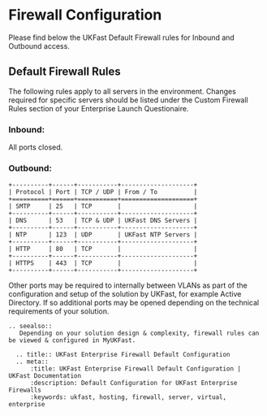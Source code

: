 # Firewall Configuration

Please find below the UKFast Default Firewall rules for Inbound and Outbound access. 

## Default Firewall Rules

The following rules apply to all servers in the environment. Changes required for specific servers should be listed under the Custom Firewall Rules section of your Enterprise Launch Questionaire.

### Inbound:
All ports closed.

### Outbound:
```eval_rst
+----------+------+-----------+--------------------+
| Protocol | Port | TCP / UDP | From / To          |
+==========+======+===========+====================+
| SMTP     | 25   | TCP       |                    |
+----------+------+-----------+--------------------+
| DNS      | 53   | TCP & UDP | UKFast DNS Servers |
+----------+------+-----------+--------------------+
| NTP      | 123  | UDP       | UKFast NTP Servers |
+----------+------+-----------+--------------------+
| HTTP     | 80   | TCP       |                    |
+----------+------+-----------+--------------------+
| HTTPS    | 443  | TCP       |                    |
+----------+------+-----------+--------------------+
```
Other ports may be required to internally between VLANs as part of the configuration and setup of the solution by UKFast, for example Active Directory. If so additional ports may be opened depending on the technical requirements of your solution. 
```eval_rst
.. seealso::
   Depending on your solution design & complexity, firewall rules can be viewed & configured in MyUKFast.
```
```eval_rst
  .. title:: UKFast Enterprise Firewall Default Configuration
  .. meta::
      :title: UKFast Enterprise Firewall Default Configuration | UKFast Documentation
      :description: Default Configuration for UKFast Enterprise Firewalls
      :keywords: ukfast, hosting, firewall, server, virtual, enterprise
